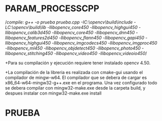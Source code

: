 # PARAM_PROCESSCPP

/*compile:  g++ -o prueba prueba.cpp -IC:\opencv\build\include -LC:\opencv\build\lib -llibopencv_core450 -llibopencv_highgui450 -llibopencv_calib3d450 -llibopencv_core450 -llibopencv_dnn450 -llibopencv_features2d450 -llibopencv_flann450 -llibopencv_gapi450 -llibopencv_highgui450 -llibopencv_imgcodecs450 -llibopencv_imgproc450 -llibopencv_ml450 -llibopencv_objdetect450 -llibopencv_photo450 -llibopencv_stitching450 -llibopencv_video450 -llibopencv_videoio450*/

+Para su compilación y ejecución requiere tener instalado opencv 4.50.

+La compilación de la libreria es realizada con cmake-gui usando el compilador de mingw-w64. El compilador que se debera de cargar es x86_64-w64-mingw32-g++.exe en el programa.
Una vez configurado todo se debera compilar con mingw32-make.exe desde la carpeta build, y despues instalar con mingw32-make.exe install

<html>
    <body>
        <h1>PRUEBA</h1>
    </body>

</html>